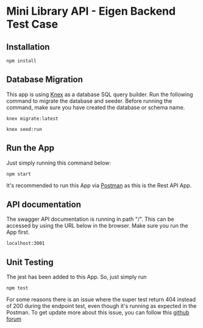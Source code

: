 # Mini Library API - Eigen Backend Test Case

## Installation
```
npm install
```
## Database Migration
This app is using [Knex](https://knexjs.org/) as a database SQL query builder. Run the following command to migrate the database and seeder.
Before running the command, make sure you have created the database or schema name.

```
knex migrate:latest
```
```
knex seed:run
```
## Run the App
Just simply running this command below:
```
npm start
```
It's recommended to run this App via [Postman](https://www.postman.com/) as this is the Rest API App.

## API documentation
The swagger API documentation is running in path "/". This can be accessed by using the URL below in the browser. Make sure you run the App first.
```
localhost:3001
```
## Unit Testing
The jest has been added to this App. So, just simply run
```
npm test
```
For some reasons there is an issue where the super test return 404 instead of 200 during the endpoint test, even though it's running as expected in the Postman.
To get update more about this issue, you can follow this [github forum](https://github.com/ladjs/supertest/issues/255)
